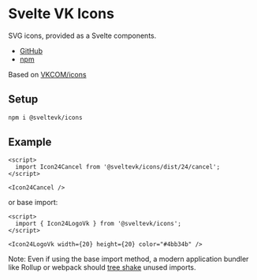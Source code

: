 # Svelte VK Icons

SVG icons, provided as a Svelte components.

- [GitHub](https://github.com/sveltevk/icons)
- [npm][npm-url]

Based on [VKCOM/icons](https://github.com/VKCOM/icons)

## Setup

```sh
npm i @sveltevk/icons
```

## Example

```svelte
<script>
  import Icon24Cancel from '@sveltevk/icons/dist/24/cancel';
</script>

<Icon24Cancel />
```

or base import:

```svelte
<script>
  import { Icon24LogoVk } from '@sveltevk/icons';
</script>

<Icon24LogoVk width={20} height={20} color="#4bb34b" />
```

Note: Even if using the base import method, a modern application bundler like Rollup or webpack should [tree shake](https://developer.mozilla.org/en-US/docs/Glossary/Tree_shaking) unused imports.

[npm]: https://img.shields.io/npm/v/@sveltevk/icons.svg?color=blue
[npm-url]: https://npmjs.com/package/@sveltevk/icons
[chat]: https://img.shields.io/badge/VK%20chat-%234a76a8.svg?logo=VK&logoColor=white
[chat-url]: https://vk.me/join/AJQ1d3IXhxgxghIc5PFNiLCd
[svelte]: https://img.shields.io/badge/svelte-v3-blueviolet.svg
[svelte-url]: https://svelte.dev
[license]: https://img.shields.io/github/license/sveltevk/icons
[license-url]: https://github.com/sveltevk/icons/blob/master/LICENSE
[site-url]: https://sveltevk.github.io/icons/
